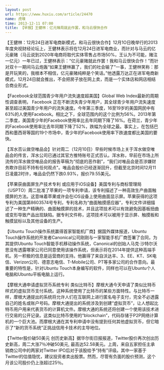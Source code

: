 ```yaml
---
layout: post
url: https://www.huxiu.com/article/24470
name: 虎嗅
time: 2013-12-11 07:00
title: 【早报】王健林：亿元赌局就此作罢，和马云很快合作
---
```

【王健林：12月24日进军电商新模式，和马云很快合作】12月1O日晚举行的2013年度央视财经论坛上，王健林表示将在12月24日进军电商业，而针对与马云的亿元豪赌（马云说到2020年电商将取代实体零售占市场50%，王认为不可能，赌注一亿元）一年已过，王健林表示：“亿元豪赌就此作罢！我和马云很快合作！”而针对双十一期间马云炮轰“如果王健林赢了，我们的社会输了”一事，王健林笑称：那是开玩笑的，我根本不相信，亿元豪赌纯粹是个笑话。”他透露万达正在进军电商新模式，12月24日就会推出，不会把房子放在网上卖，而是一个实体店和网店相结合商业形式。

【Facebook全球范围青少年用户流失速度超美国】Global Web Index最新的周期性调查表明， Facebook 正在不断流失青少年用户，其全球青少年用户流失速度甚至超过美国青少年用户的流失速度。今年第三季度，16至19岁的美国网民中有63%的人使用Facebook。相比之下，全球范围内的这个比例为56%。2013年第二季度，美国青少年的Facebook使用率比去年同期下降了16%。在荷兰，青少年的Facebook使用率比去年同期下降了52%，跌幅为全球之最。事实上，在包括巴西和墨西哥等国的19个市场中，青少年的Facebook使用率下跌速度都比美国的要快。

【浑水否认做空唯品会】针对周二（12月10日）早些时候市场上关于浑水做空唯品会的传言，浑水公司已通过其官方推特账号正式否认。浑水称，早前在市场上所流传的浑水做空唯品会的报告草稿为“彻底的恶作剧”，“我们对唯品会是否涉嫌财务欺诈目前不持有任何观点"。唯品会股价已经逐渐回升，但截至北京时间12月11日凌晨2时许，唯品会仍然下跌0.93%，报价79.55美元。

【苹果获曲面屏生产技术专利 或应用于iOS设备】美国专利与商标管理局（USPTO）周二批准了苹果的一项专利申请，该专利描述了一种高效生产曲面触摸屏的方法。这意味着苹果或许会在iOS设备上使用曲面显示屏。苹果获得的这项专利为美国第8603574号专利，专利名称为“曲面触摸感应器”，专利文件详细描述了一种生产精确的、曲面触摸屏的技术，并且这项技术可以有效避免因基板扭曲或变形导致产品出现缺陷。据专利文件称，这项技术可以被用于显示屏、触摸板和触摸鼠标以及其他设备的生产。

【Ubuntu Touch操作系统赢得首家智能机厂商】据国外媒体报道，Ubuntu Touch操作系统的开发者Canonical公司刚刚与一家智能手机厂商签署了合同，为其提供Ubuntu Touch智能手机移动操作系统，Canonical的创始人马克·沙特尔沃思没有透露哪家公司已同意使用该操作系统，但表示将在2014年提供这种高端手机。另一积极的信息是运营商的支持。他赢得了来自沃达丰、3、EE、KT、SK电信、Verizon公司、德意志电信、T-Mobile公司、PT等多家公司的合作意向。最重要的特性是，针对Ubuntu Touch本身编写的软件，同样也可以在Ubuntu个人电脑和Ubuntu平板电脑上运行。

【摩根大通申请虚拟货币系统专利 类似比特币】摩根大通今天申请了类似比特币样式的虚拟货币支付系统。这种系统使用了比特币的某些方面特性。与比特币一样，摩根大通提出的系统将允许人们在互联网上进行匿名电子支付，完全不必透露自己的姓名或账户号码。摩根大通提出的系统涉及到创建“虚拟货币”，让人想起比特币用户用来代表货币的计算机文件。摩根大通的系统还将创建一个使用该技术进行交易的公开记录。这类似比特币使用的“blockchain”，代码存储于P2P网络计算机的一个巨大池。而摩根大通在其专利申请中没有提到任何其他虚拟货币，但它暗示了“新的货币系统”正挑战信用卡技术的主导地位。

【Twitter股价破50美元 创历史新高】据华尔街日报报道，Twitter股价再次创出历史新高，周二大涨7％冲破50美元, 最高达52.58美元。上周，来自五家担任主承销商公司中的两家对Twitter IPO后对于该股给予“持有”评级。其中一家基于Twitter的估值隐忧，建议投资者卖出股票。然而，尽管有负面的股价预测，这个月该公司股价仍上涨超过25％。

